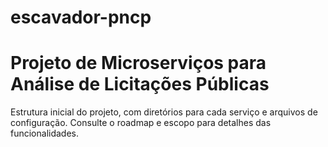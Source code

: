 # escavador-pncp

# Projeto de Microserviços para Análise de Licitações Públicas

Estrutura inicial do projeto, com diretórios para cada serviço e arquivos de configuração. Consulte o roadmap e escopo para detalhes das funcionalidades.
